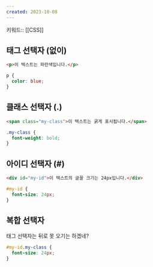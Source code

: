 ```yaml
---
created: 2023-10-08
---
```

키워드:: [[CSS]]

## 태그 선택자 (없이)

```html
<p>이 텍스트는 파란색입니다.</p>
```

```css
p { 
  color: blue;
}
```

## 클래스 선택자 (.)

```html
<span class="my-class">이 텍스트는 굵게 표시됩니다.</span>
```

```css
.my-class {
  font-weight: bold;
}
```

## 아이디 선택자 (#)

```html
<div id="my-id">이 텍스트의 글꼴 크기는 24px입니다.</div>
```

```css
#my-id {
  font-size: 24px;
}
```

## 복합 선택자

태그 선택자는 뒤로 못 오기는 하겠네?

```css
#my-id.my-class {
  font-size: 24px;
}
```